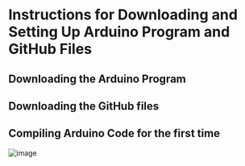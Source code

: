 # Instructions for Downloading and Setting Up Arduino Program and GitHub Files
## Downloading the Arduino Program
## Downloading the GitHub files
## Compiling Arduino Code for the first time
![image](https://user-images.githubusercontent.com/63425135/226506787-81ff2e18-4351-4316-b3da-f44dd819ed92.png)
